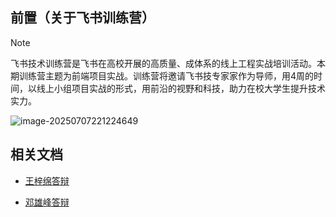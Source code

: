 ## 前置（关于飞书训练营）

> [!NOTE]
>
> 飞书技术训练营是飞书在高校开展的高质量、成体系的线上工程实战培训活动。本期训练营主题为前端项目实战。训练营将邀请飞书技专家家作为导师，用4周的时间，以线上小组项目实战的形式，用前沿的视野和科技，助力在校大学生提升技术实力。

![image-20250707221224649](./image/image-20250707221224649.png)

## 相关文档

- [王梓绵答辩](./王梓绵答辩.md)

- [邓雄峰答辩](./邓雄峰答辩.md)